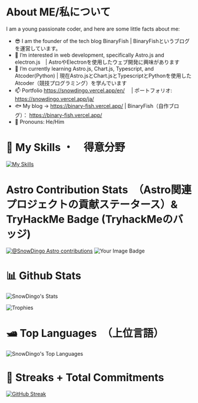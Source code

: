 # About ME/私について
I am a young passionate coder, and here are some little facts about me:
- 😎 I am the founder of the tech blog BinaryFish | BinaryFishというブログを運営しています。
- 👀 I’m interested in web development, specifically Astro.js and electron.js　| AstroやElectronを使用したウェブ開発に興味があります
- 🌱 I’m currently learning Astro.js, Chart.js, Typescript, and Atcoder(Python) | 現在Astro.jsとChart.jsとTypescriptとPythonを使用したAtcoder（競技プログラミング）を学んでいます 
- 📫 Portfolio https://snowdingo.vercel.app/en/ 　| ポートフォリオ: https://snowdingo.vercel.app/ja/
- 🐟 My blog -> https://binary-fish.vercel.app/ | BinaryFish（自作ブログ）： https://binary-fish.vercel.app/
- 💞️ Pronouns: He/Him 

# 💪 My Skills ・　得意分野
[![My Skills](https://skillicons.dev/icons?i=js,latex,materialui,nextjs,nodejs,py,react,tailwind,vite,react,markdown,astro,firebase,godot,java,flutter&perline=8)](https://skillicons.dev)

# Astro Contribution Stats　（Astro関連プロジェクトの貢献ステータース）& TryHackMe Badge (TryhackMeのバッジ)
[![@SnowDingo Astro contributions](https://astro.badg.es/v2/contributor/SnowDingo.svg)](https://astro.badg.es/contributor/SnowDingo/) <img src="https://tryhackme-badges.s3.amazonaws.com/SnowSable.png" alt="Your Image Badge" />


# 📊 Github Stats
![SnowDingo's Stats](https://github-readme-stats.vercel.app/api?username=SnowDingo&theme=blueberry&show_icons=true&hide_border=true&count_private=true)

![Trophies](https://github-profile-trophy.vercel.app/?username=snowdingo&theme=nord)

# 🛥️ Top Languages　（上位言語）
![SnowDingo's Top Languages](https://github-readme-stats.vercel.app/api/top-langs/?username=SnowDingo&theme=blueberry&show_icons=true&hide_border=true&layout=compact)
<!---
SnowDingo/SnowDingo is a ✨ special ✨ repository because its `README.md` (this file) appears on your GitHub profile.
You can click the Preview link to take a look at your changes.
--->

# 🚀 Streaks + Total Commitments

[![GitHub Streak](https://streak-stats.demolab.com?user=SnowDingo&theme=blueberry)](https://git.io/streak-stats)
